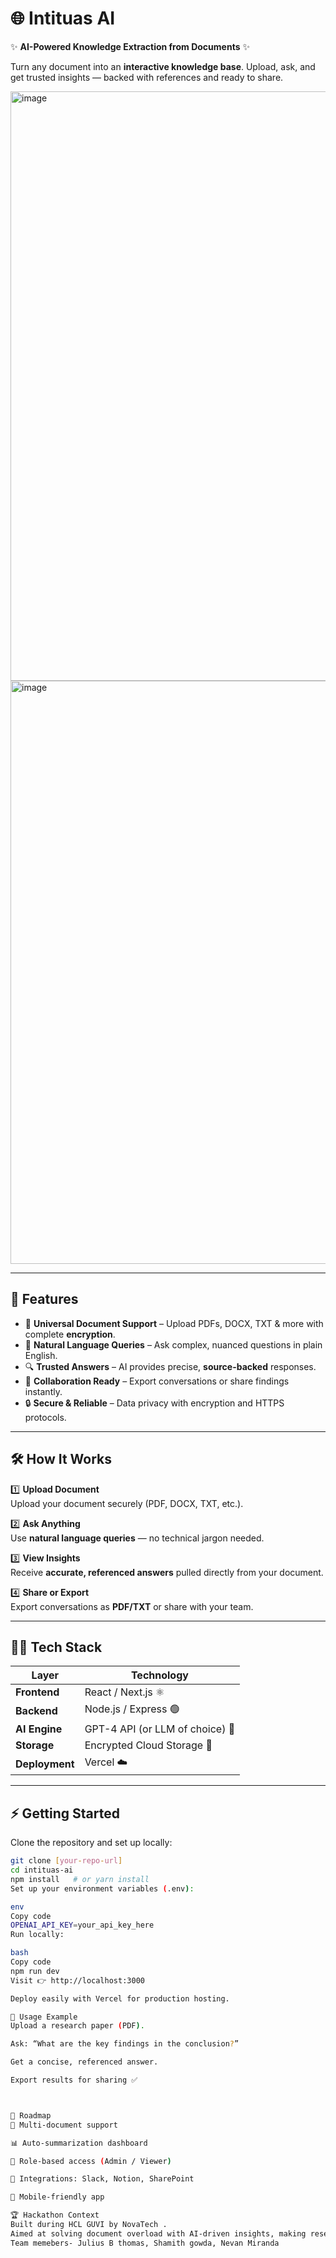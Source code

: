 # 🌐 Intituas AI  

✨ **AI-Powered Knowledge Extraction from Documents** ✨  

Turn any document into an **interactive knowledge base**. Upload, ask, and get trusted insights — backed with references and ready to share.  

<img width="1898" height="943" alt="image" src="https://github.com/user-attachments/assets/ba24fff9-11d8-4bc9-b96f-0d62efa6da7a" />
<img width="1903" height="933" alt="image" src="https://github.com/user-attachments/assets/cc0a45a0-25f4-4853-b9f5-bb035b9efb16" />


---

## 🚀 Features  

- 📂 **Universal Document Support** – Upload PDFs, DOCX, TXT & more with complete **encryption**.  
- 💬 **Natural Language Queries** – Ask complex, nuanced questions in plain English.  
- 🔍 **Trusted Answers** – AI provides precise, **source-backed** responses.  
- 🤝 **Collaboration Ready** – Export conversations or share findings instantly.  
- 🔒 **Secure & Reliable** – Data privacy with encryption and HTTPS protocols.  

---

## 🛠️ How It Works  

1️⃣ **Upload Document**  
Upload your document securely (PDF, DOCX, TXT, etc.).  

2️⃣ **Ask Anything**  
Use **natural language queries** — no technical jargon needed.  

3️⃣ **View Insights**  
Receive **accurate, referenced answers** pulled directly from your document.  

4️⃣ **Share or Export**  
Export conversations as **PDF/TXT** or share with your team.  

---

## 🧑‍💻 Tech Stack  

| Layer       | Technology |
|-------------|------------|
| **Frontend** | React / Next.js ⚛️ |
| **Backend**  | Node.js / Express 🟢 |
| **AI Engine**| GPT-4 API (or LLM of choice) 🤖 |
| **Storage**  | Encrypted Cloud Storage 🔐 |
| **Deployment**| Vercel ☁️ |

---

## ⚡ Getting Started  

Clone the repository and set up locally:

```bash
git clone [your-repo-url]
cd intituas-ai
npm install   # or yarn install
Set up your environment variables (.env):

env
Copy code
OPENAI_API_KEY=your_api_key_here
Run locally:

bash
Copy code
npm run dev
Visit 👉 http://localhost:3000

Deploy easily with Vercel for production hosting.

📖 Usage Example
Upload a research paper (PDF).

Ask: “What are the key findings in the conclusion?”

Get a concise, referenced answer.

Export results for sharing ✅



🔮 Roadmap
📑 Multi-document support

📊 Auto-summarization dashboard

🔑 Role-based access (Admin / Viewer)

🔌 Integrations: Slack, Notion, SharePoint

📱 Mobile-friendly app

🏆 Hackathon Context
Built during HCL GUVI by NovaTech .
Aimed at solving document overload with AI-driven insights, making research and collaboration effortless.
Team memebers- Julius B thomas, Shamith gowda, Nevan Miranda
